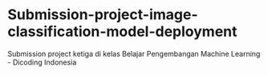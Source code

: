 # Submission-project-image-classification-model-deployment
Submission project ketiga di kelas Belajar Pengembangan Machine Learning - Dicoding Indonesia

